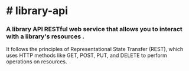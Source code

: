 <h1># library-api</h1>
<h3>A library API RESTful web service that allows you to interact with a library's resources .</h3> 
<p>It follows the principles of Representational State Transfer (REST), which uses HTTP methods like GET, POST, PUT, and DELETE to perform operations on resources.</p>
